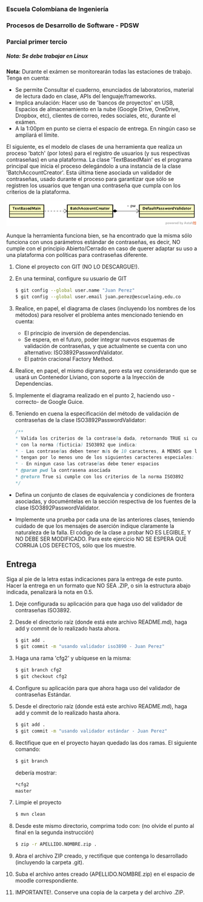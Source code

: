 ### Escuela Colombiana de Ingeniería
### Procesos de Desarrollo de Software - PDSW
### Parcial primer tercio

##### Nota: Se debe trabajar en Linux

__Nota:__ Durante el exámen se monitorearán todas las estaciones de trabajo. Tenga en cuenta:

* Se permite Consultar el cuaderno, enunciados de laboratorios, material de lectura dado en clase, APIs del lenguaje/frameworks.
* Implica anulación: Hacer uso de 'bancos de proyectos' en USB, Espacios de almacenamiento en la nube (Google Drive, OneDrive, Dropbox, etc), clientes de correo, redes sociales, etc, durante el exámen. 
* A la 1:00pm en punto se cierra el espacio de entrega. En ningún caso se ampliará el límite.


El siguiente, es el modelo de clases de una herramienta que realiza un proceso 'batch' (por lotes) para el registro de usuarios (y sus respectivas contraseñas) en una plataforma. La clase 'TextBasedMain' es el programa principal que inicia el proceso delegándolo a una instancia de la clase 'BatchAccountCreator'. Esta última tiene asociada un validador de contraseñas, usado durante el proceso para garantizar que sólo se registren los usuarios que tengan una contraseña que cumpla con los criterios de la plataforma.

![](img/Model1.png)

Aunque la herramienta funciona bien, se ha encontrado que la misma sólo funciona con unos parámetros estándar de contraseñas, es decir, NO cumple con el principio Abierto/Cerrado en caso de querer adaptar su uso a una plataforma con políticas para contraseñas diferente.


1. Clone el proyecto con GIT (NO LO DESCARGUE!).

2. En una terminal, configure su usuario de GIT

	```bash
	$ git config --global user.name "Juan Perez"
	$ git config --global user.email juan.perez@escuelaing.edu.co
	```

3. Realice, en papel, el diagrama de clases (incluyendo los nombres de los métodos) para resolver el problema antes mencionado teniendo en cuenta:
	- El principio de inversión de dependencias.
	- Se espera, en el futuro, poder integrar nuevos esquemas de validación de contraseñas, y que actualmente se cuenta con uno alternativo: ISO3892PasswordValidator.
	- El patrón cracional Factory Method.

4. Realice, en papel, el mismo digrama, pero esta vez considerando que se usará un Contenedor Liviano, con soporte a la Inyección de Dependencias.

5. Implemente el diagrama realizado en el punto 2, haciendo uso -correcto- de Google Guice.

6. Teniendo en cuena la especificación del método de validación de contraseñas de la clase ISO3892PasswordValidator:

	```java	
	/**
	* Valida los criterios de la contraseña dada, retornando TRUE si cumple
	* con la norma (ficticia) ISO3892 que indica:
	* - Las contraseñas deben tener más de 10 caracteres, A MENOS que las mismas
	* tengan por lo menos uno de los siguientes caracteres especiales:  !@#$%ˆ
	* - En ningun caso las cotraseñas debe tener espacios
	* @param pwd la contrasena asociada
	* @return True si cumple con los criterios de la norma ISO3892
	*/	
	```
	
* Defina un conjunto de clases de equivalencia y condiciones de frontera asociadas, y documéntelas en la sección respectiva de los fuentes de la clase ISO3892PasswordValidator.
	
* Implemente una prueba por cada una de las anteriores clases, teniendo cuidado de que los mensajes de aserción indique claramente la naturaleza de la falla. El código de la clase a probar NO ES LEGIBLE, Y NO DEBE SER MODIFICADO. Para este ejercicio NO SE ESPERA QUE CORRIJA LOS DEFECTOS, sólo que los muestre.

## Entrega

Siga al pie de la letra estas indicaciones para la entrega de este punto. Hacer la entrega en un formato que NO SEA .ZIP, o sin la estructura abajo indicada, penalizará la nota en 0.5.


1. Deje configurada su aplicación para que haga uso del validador de contraseñas ISO3892.

2. Desde el directorio raíz (donde está este archivo README.md), haga add y commit de lo realizado hasta ahora.

	```bash
	$ git add .
	$ git commit -m "usando validador iso3890 - Juan Perez"
	```

3. Haga una rama 'cfg2' y ubíquese en la misma:

	```bash
	$ git branch cfg2
	$ git checkout cfg2
	```
	
4. Configure su aplicación para que ahora haga uso del validador de contraseñas Estándar.

5. Desde el directorio raíz (donde está este archivo README.md), haga add y commit de lo realizado hasta ahora.

	```bash
	$ git add .
	$ git commit -m "usando validador estándar - Juan Perez"
	```
6. Rectifique que en el proyecto hayan quedado las dos ramas. El siguiente comando:

	```bash
	$ git branch
	```
	
	debería mostrar:
	
	```bash
	*cfg2
	master
	```

7. Limpie el proyecto

	```bash
	$ mvn clean
	```

4. Desde este mismo directorio, comprima todo con: (no olvide el punto al final en la segunda instrucción)

	```bash
	$ zip -r APELLIDO.NOMBRE.zip .
	```
5. Abra el archivo ZIP creado, y rectifique que contenga lo desarrollado (incluyendo la carpeta .git).

6. Suba el archivo antes creado (APELLIDO.NOMBRE.zip) en el espacio de moodle correspondiente.

7. IMPORTANTE!. Conserve una copia de la carpeta y del archivo .ZIP.
